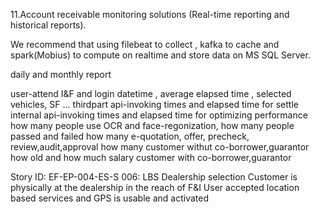 11.Account receivable monitoring solutions (Real-time reporting and historical reports).

We recommend that using filebeat to collect , kafka to cache and spark(Mobius) to compute on realtime
and store data on MS SQL Server.

daily and monthly report

user-attend I&F and login datetime , average elapsed time , selected vehicles, SF ...
thirdpart  api-invoking times and elapsed time for settle 
internal api-invoking times and elapsed time for optimizing performance
how many people use OCR and face-regonization, how many people passed and failed
how many e-quotation, offer, precheck, review,audit,approval 
how many customer withut co-borrower,guarantor 
how old  and how much salary customer with co-borrower,guarantor 

Story ID: EF-EP-004-ES-S 006: LBS Dealership selection
Customer is physically at the dealership in the reach of F&I
User accepted location based services and GPS is usable and activated

